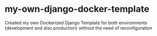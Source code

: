 # my-own-django-docker-template
Created my own Dockerized Django Template for both environments (development and also production) without the need of reconfiguration
